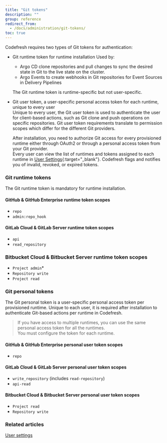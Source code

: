 ```yaml
---
title: "Git tokens"
description: ""
group: reference
redirect_from:
  - /docs/administration/git-tokens/ 
toc: true
---
```




Codefresh requires two types of Git tokens for authentication:
* Git runtime token for runtime installation
  Used by:
  * Argo CD clone repositories and pull changes to sync the desired state in Git to the live state on the cluster. 
  * Argo Events to create webhooks in Git repositories for Event Sources in Delivery Pipelines
  
  The Git runtime token is runtime-specific but not user-specific.
  

* Git user token, a user-specific personal access token for each runtime, unique to every user  
  Unique to every user, the Git user token is used to authenticate the user for client-based actions, such as Git clone and push operations on specific repositories.
  Git user token requirements translate to permission scopes which differ for the different Git providers.  

  After installation, you need to authorize Git access for every provisioned runtime either through OAuth2 or through a personal access token from your Git provider.  
  Every user can view the list of runtimes and tokens assigned to each runtime in [User Settings](https://g.codefresh.io/2.0/user-settings){:target="\_blank"}. Codefresh flags and notifies you of invalid, revoked, or expired tokens. 




### Git runtime tokens
The Git runtime token is mandatory for runtime installation.


#### GitHub & GitHub Enterprise runtime token scopes

* `repo`
* `admin:repo_hook`

#### GitLab Cloud & GitLab Server runtime token scopes

* `api`
* `read_repository` 


### Bitbucket Cloud & Bitbucket Server runtime token scopes

* `Project admin`*
* `Repository write`
* `Project read`



### Git personal tokens
The Git personal token is a user-specific personal access token per provisioned runtime. Unique to each user, it is required after installation to authenticate Git-based actions per runtime in Codefresh. 

> If you have access to multiple runtimes, you can use the same personal access token for all the runtimes.   
  You must configure the token for each runtime.



#### GitHub & GitHub Enterprise personal user token scopes
* `repo`

<!---{% include 
   image.html 
   lightbox="true" 
   file="/images/getting-started/github-pat.png" 
   url="/images/getting-started/github-pat.png" 
   alt="Permissions for Git personal token" 
   caption="Permissions for Git personal token"
   max-width="60%" 
   %}-->

#### GitLab Cloud & GitLab Server personal user token scopes

* `write_repository` (includes `read-repository`)
* `api-read`

#### Bitbucket Cloud & Bitbucket Server personal user token scopes

* `Project read`
* `Repository write`

### Related articles  
[User settings]({{site.baseurl}}/docs/administration/user-settings/)